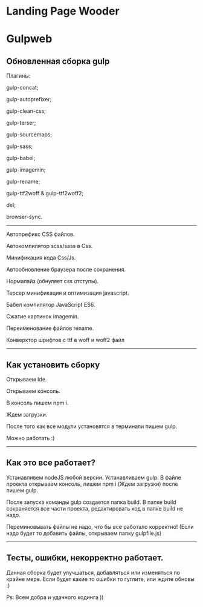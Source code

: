 # Landing Page Wooder







# Gulpweb

Обновленная сборка gulp
--------------------------------------------------------------
Плагины: 

gulp-concat; 

gulp-autoprefixer; 

gulp-clean-css; 

gulp-terser; 

gulp-sourcemaps; 

gulp-sass; 

gulp-babel; 

gulp-imagemin; 

gulp-rename; 

gulp-ttf2woff & gulp-ttf2woff2; 

del; 

browser-sync. 

_____________________________

Автопрефикс CSS файлов.

Автокомпилятор scss/sass в Css.

Минификация кода Css/Js.

Автообновление браузера после сохранения.

Нормалайз (обнуляет css отступы).

Терсер минификация и оптимизация javascript.

Бабел компилятор JavaScript ES6.

Сжатие картинок imagemin.

Переименование файлов rename.

Конверктор шрифтов с ttf в woff и woff2 файл

_______________________________________________

Как установить сборку
--------------------------------------------------------------
Открываем Ide.

Открываем консоль.

В консоль пишем npm i.

Ждем загрузки.

После того как все модули установятся в терминали пишем gulp.

Можно работать :)
__________________________________________________
Как это все работает?
--------------------------------------------------
Устанавливем nodeJS любой версии. Устанавливаем gulp. В файле проекта открываем консоль, пишем npm i (Ждем загрузки) после пишем gulp.

После запуска команды gulp создается папка build. В папке build сохраняется все части проекта, редактировать код в папке build не надо.

Переминовывать файлы не надо, что бы все работало корректно! (Если надо будет то добавить файлы, открываем папку gulpfile.js)
________________________________________________

Тесты, ошибки, некорректно работает.
---------------------------------
Данная сборка будет улучшаться, добавляться или изменяться по крайне мере.
Если будет какие то ошибки то гуглите, или ждите обновы :)

Ps: Всем добра и удачного кодинга ))






